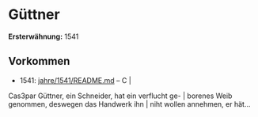 # Güttner

**Ersterwähnung:** 1541

## Vorkommen
- 1541: [jahre/1541/README.md](../jahre/1541/README.md) – C |

Cas3par Güttner, ein Schneider, hat ein verflucht ge- |
borenes Weib genommen, deswegen das Handwerk ihn |
niht wollen annehmen, er hät...
